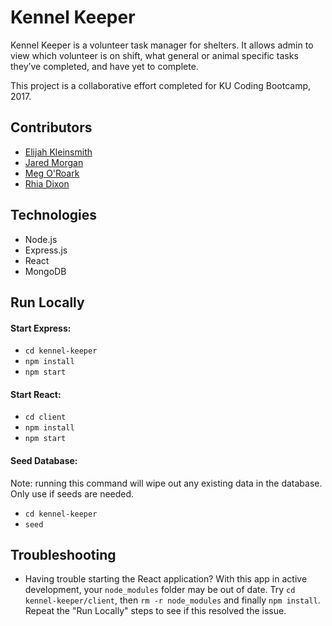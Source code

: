 # Kennel Keeper

Kennel Keeper is a volunteer task manager for shelters. It allows admin to view which volunteer is on shift, what general or animal specific tasks they’ve completed, and have yet to complete.

This project is a collaborative effort completed for KU Coding Bootcamp, 2017.

## Contributors

- [Elijah Kleinsmith](https://elijah.io)
- [Jared Morgan](https://github.com/CptMorganz)
- [Meg O'Roark]()
- [Rhia Dixon](https://risaco.github.io/)

## Technologies

- Node.js
- Express.js
- React
- MongoDB

## Run Locally

#### Start Express:

- `cd kennel-keeper`
- `npm install`
- `npm start`

#### Start React:

- `cd client`
- `npm install`
- `npm start`

#### Seed Database:
Note: running this command will wipe out any existing data in the database. Only use if seeds are needed.

- `cd kennel-keeper`
- `seed`

## Troubleshooting

- Having trouble starting the React application? With this app in active development, your `node_modules` folder may be out of date. Try `cd kennel-keeper/client`, then `rm -r node_modules` and finally `npm install`. Repeat the "Run Locally" steps to see if this resolved the issue.
